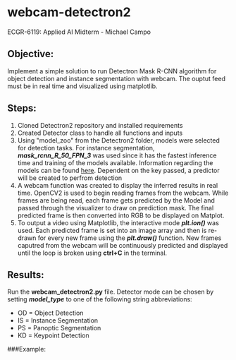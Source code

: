 # webcam-detectron2
ECGR-6119: Applied AI Midterm - Michael Campo

## Objective: 
Implement a simple solution to run Detectron Mask R-CNN algorithm for object detection and instance segmentation with webcam. The ouptut feed must be in real time and visualized using matplotlib.

## Steps: 
1. Cloned Detectron2 repository and installed requirements 
2. Created Detector class to handle all functions and inputs
3. Using "model_zoo" from the Detectron2 folder, models were selected for detection tasks. For instance segmentation, **_mask_rcnn_R_50_FPN_3_** was used since it has the fastest inference time and training of the models available. Information regarding the models can be found [here](https://github.com/facebookresearch/detectron2/blob/main/MODEL_ZOO.md). Dependent on the key passed, a predictor will be created to perfrom detection
4. A webcam function was created to display the inferred results in real time. OpenCV2 is used to begin reading frames from the webcam. While frames are being read, each frame gets predicted by the Model and passed through the visualizer to draw on prediction mask. The final predicted frame is then converted into RGB to be displayed on Matplot.
5. To output a video using Matplotlib, the interactive mode **_plt.ion()_** was used. Each predicted frame is set into an image array and then is re-drawn for every new frame using the **_plt.draw()_** function. New frames caputred from the webcam will be continuously predicted and displayed until the loop is broken using **ctrl+C** in the terminal.

## Results:
Run the **webcam_detectron2.py** file. Detector mode can be chosen by setting **_model_type_** to one of the following string abbreviations:
* OD = Object Detection
* IS = Instance Segmentation
* PS = Panoptic Segmentation
* KD = Keypoint Detection

###Example:
